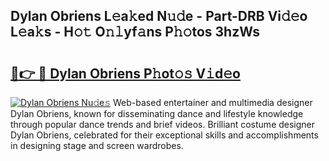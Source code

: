 ## Dylan Obriens L𝚎a𝚔ed N𝚞𝚍e - Part-DRB Vi𝚍𝚎o L𝚎a𝚔s - H𝚘𝚝 O𝚗𝚕yf𝚊ns P𝚑𝚘tos 3hzWs

# <h2><a href="http://kfcqh6e.oniu.top/?m=Dylan+Obriens">🔗👉 🔴 Dylan Obriens P𝚑ot𝚘𝚜 V𝚒d𝚎o</a></h2>

[![Dylan Obriens Nu𝚍e𝚜](https://i.imgur.com/0qMVB7G.gif)](http://kfcqh6e.oniu.top/?m=Dylan+Obriens)
Web-based entertainer and multimedia designer Dylan Obriens, known for disseminating dance and lifestyle knowledge through popular dance trends and brief videos. Brilliant costume designer Dylan Obriens, celebrated for their exceptional skills and accomplishments in designing stage and screen wardrobes.  
